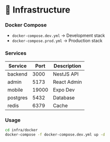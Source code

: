 # 🧱 Infrastructure

### Docker Compose
- `docker-compose.dev.yml` → Development stack
- `docker-compose.prod.yml` → Production stack

### Services
| Service  | Port | Description   |
|----------|------|---------------|
| backend  | 3000 | NestJS API    |
| admin    | 5173 | React Admin   |
| mobile   | 19000| Expo Dev      |
| postgres | 5432 | Database      |
| redis    | 6379 | Cache         |

### Usage
```bash
cd infra/docker
docker-compose -f docker-compose.dev.yml up -d
```

